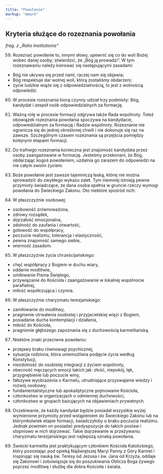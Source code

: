 ```yaml
---
title: "Powołanie"
markup: "mmark"
---
```


## Kryteria służące do rozeznania powołania

_frag. z „Ratio Institutionis”_

59. Rozeznać powołanie to, innymi słowy, upewnić się co do woli Bożej wobec danej osoby; stwierdzić, że „Bóg ją prowadzi”. W tym rozeznawaniu należy kierować się następującymi zasadami:
  - Bóg nie ukrywa się przed nami, raczej nam się objawia;
  - Bóg respektuje dar wolnej woli, którą zostaliśmy obdarzeni;
  - życie ludzkie wiąże się z odpowiedzialnością, to jest z wolnością odpowiedzi.

60. W procesie rozeznania biorą czynny udział trzy podmioty: Bóg, kandydat i zespół osób odpowiedzialnych za formację.

61. Ważną rolę w procesie formacji odgrywa także Rada wspólnoty. Toteż obowiązek rozeznania powołania spoczywa na kandydacie, odpowiedzialnym za formację i Radzie wspólnoty. Rozeznanie nie ogranicza się do jednej określonej chwili i nie dokonuje się raz na zawsze. Szczególnym czasem rozeznania są przejścia pomiędzy kolejnymi etapami formacji.

62. Do trafnego rozeznania konieczna jest znajomość kandydata przez osoby zaangażowane w formację. Jesteśmy przekonani, że Bóg, obdarzając kogoś powołaniem, uzdalnia go zarazem do odpowiedzi na nie całym swoim życiem.

63. Boże powołanie jest zawsze tajemniczą łaską, której nie można sprowadzić do zwykłego wykazu zalet. Tym niemniej istnieją pewne przymioty świadczące, że dana osoba spełnia w gruncie rzeczy wymogi powołania do Świeckiego Zakonu. Oto niektóre spośród nich:

64. W płaszczyźnie osobowej:
  - osobowość zrównoważona,
  - zdrowy rozsądek,
  - dojrzałość emocjonalna,
  - zdolność do zaufania i otwartość,
  - gotowość do współpracy,
  - poczucie realizmu, tolerancja i elastyczność,
  - pewna znajomość samego siebie,
  - wierność zasadom.

65. W płaszczyźnie życia chrześcijańskiego:
  - chęć współpracy z Bogiem w duchu wiary,
  - oddanie modlitwie,
  - umiłowanie Pisma Świętego,
  - przywiązanie do Kościoła i zaangażowanie w lokalnej wspólnocie parafialnej,
  - miłość współczująca i czynna.

66. W płaszczyźnie charyzmatu terezjańskiego:
  - zamiłowanie do modlitwy,
  - pragnienie utrwalenia osobistej i przyjacielskiej więzi z Bogiem,
  - posiadanie ducha kontemplacji i działania,
  - miłość do Kościoła,
  - pragnienie głębszego zapoznania się z duchowością karmelitańską.

67. Niektóre znaki przeciwne powołaniu:
  - przejawy braku równowagi psychicznej,
  - sytuacja rodzinna, która uniemożliwia podjęcie życia według Konstytucji,
  - niezdolność do osobistej integracji z życiem wspólnoty,
  - obecność męczących emocji takich jak: złość, niepokój, lęk, przygnębienie lub poczucie winy,
  - fałszywe wyobrażenia o Karmelu, utrudniające przyswajanie wiedzy i rozwój osobowy,
  - fundamentalistyczne lub apokaliptyczne pojmowanie Kościoła,
  - członkostwo w organizacjach o odmiennej duchowości,
  - członkostwo w grupach bazujących na objawieniach prywatnych.

68. Oczekiwanie, że każdy kandydat będzie posiadał wszystkie wyżej wymienione przymioty przed wstąpieniem do Świeckiego Zakonu lub na którymkolwiek etapie formacji, świadczyłoby o braku poczucia realizmu. Jednak powinien on posiadać predyspozycje do takich postaw i stopniowo w nich dojrzewać. Takie dojrzewanie w przeżywaniu charyzmatu terezjańskiego jest najlepszą oznaką powołania.

69. Świecki karmelita jest praktykującym członkiem Kościoła Katolickiego, który pozostając pod opieką Najświętszej Maryi Panny z Góry Karmel i inspirując się nauką św. Teresy od Jezusa i św. Jana od Krzyża, oddaje się Zakonowi i zobowiązuje się do poszukiwania Oblicza Boga żywego poprzez modlitwę i służbę dla dobra Kościoła i świata.
